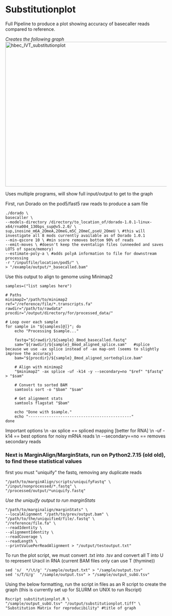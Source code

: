 # Substitutionplot
Full Pipeline to produce a plot showing accuracy of basecaller reads compared to reference.

*Creates the following graph*
<img width="600" height="450" alt="hbec_IVT_substitutionplot" src="https://github.com/user-attachments/assets/040ca5fd-af92-4217-b5e6-5d25caed607d" />




Uses multiple programs, will show full input/output to get to the graph


First, run Dorado on the pod5/fast5 raw reads to produce a sam file 

```
./dorado \
basecaller \
--models-directory /directory/to_location_of/dorado-1.0.1-linux-x64/rna004_130bps_sup@v5.2.0/ \
sup,inosine_m6A_2OmeA,2OmeG,m5C_2OmeC,pseU_2OmeU \ #this will investigate all 8 mods currently available as of Dorado 1.0.1
--min-qscore 10 \ #min score removes bottom 90% of reads
--emit-moves \ #doesn't keep the eventalign files (unneeded and saves LOTS of space/memory)
--estimate-poly-a \ #adds polyA information to file for downstream processing
-r "/inputfile/location/pod5/" \
> "/example/output/*_basecalled.bam"
```

Use this output to align to genome using Minimap2

```
samples=("list samples here")

# Paths
minimap2="/path/to/minimap2
ref="/reference/file/*.transcripts.fa"
rawdir="/path/to/rawdata"
procdir="/output/directory/for/processed_data/"

# Loop over each sample
for sample in "${samples[@]}"; do
    echo "Processing $sample..."

    fastq="${rawdir}/${sample}_8mod_basecalled.fastq"
    sam="${rawdir}/${sample}_8mod_aligned_splice.sam"   #splice because we use -ax splice instead of -ax map-ont (seems to slightly improve the accuracy)
    bam="${procdir}/${sample}_8mod_aligned_sortedsplice.bam"

    # Align with minimap2
    "$minimap2" -ax splice -uf -k14 -y --secondary=no "$ref" "$fastq" > "$sam"

    # Convert to sorted BAM
    samtools sort -o "$bam" "$sam"

    # Get alignment stats
    samtools flagstat "$bam"

    echo "Done with $sample."
    echo "---------------------------------------------"
done
```
Important options \n
-ax splice == spliced mapping [better for RNA] \n
-uf -k14 == best options for noisy mRNA reads \n
--secondary==no == removes secondary reads 

### Next is MarginAlign/MarginStats, run on Python2.7.15 (old old), to find these statistical values

first you must "uniquify" the fastq, removing any duplicate reads 
```
"/path/to/marginAlign/scripts/uniquifyFastq" \
"/input/nonprocessed/*.fastq" \
"/processed/output/*uniquify.fastq"
```

*Use the uniquify output to run marginStats*

```
"/path/to/marginalign/marginStats" \
--localAlignment "/path/to/prev/output.bam" \
"/path/to/the/uniquified/file/.fastq" \
"/reference/file.fa" \
--readIdentity \
--alignmentIdentity \
--readCoverage \
--readLength \
--printValuePerReadAlignment > "/output/testoutput.txt"
```

To run the plot script, we must convert .txt into .tsv and convert all T into U to represent Uracil in RNA (current BAM files only can use T (thymine))

```
sed 's/  */\t/g' "/sample/output.txt" > "/sample/output.tsv"
sed 's/T/U/g'  "/sample/output.tsv" > "/sample/output_subU.tsv" 
```

Using the below formatting, run the script in files as an R script to create the graph (this is currently set up for SLURM on UNIX to run Rscript)
```
Rscript substitutionplot.R \
"/sample/output_subU.tsv" "/output/substitutionplot.tiff" \
"Substitution Matrix for reproducibility" #title of graph
```

